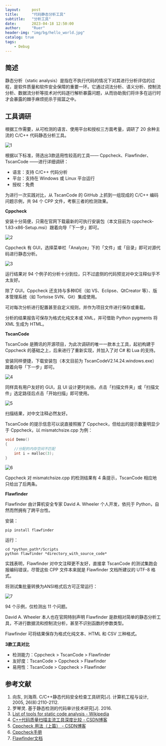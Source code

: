 ```yaml
---
layout:     post
title:      "代码静态分析工具"
subtitle:   "分析工具"
date:       2023-04-18 12:50:00
author:     "Ruer"
header-img: "img/bg/hello_world.jpg"
catalog: true
tags:
    - Debug
---
```


## 简述

静态分析（static analysis）是指在不执行代码的情况下对其进行分析评估的过程，是软件质量和软件安全保障的重要一环。它通过词法分析、语义分析、控制流分析、数据流分析等技术对代码逐行解析暴露问题，从而协助我们将许多在运行时才会暴露的棘手麻烦扼杀于摇篮之中。

## 工具调研

根据工作需要，从可检测的语言、使用平台和授权三方面考量，调研了 20 余种主流的 C/C++ 代码静态分析工具。

![1](/img/Debug/静态分析/工具列表.png)

根据以下标准，筛选出3款适用性较高的工具—— Cppcheck、Flawfinder、TscanCode ——进行详细调研：

* 语言：支持 C/C++ 代码分析
* 平台：支持在 Windows 或 Linux 平台运行
* 授权：免费

为进行一次实践对比，从 TscanCode 的 GitHub 上抓到一组现成的 C/C++ 编码问题示例，共 94 个 CPP 文件，考察三者的检测效果。

<b>Cppcheck</b>

安装十分简便，只需在官网下载最新的可执行安装包（本文目前为 cppcheck-1.83-x86-Setup.msi）跟着向导「下一步」即可。

![2](/img/Debug/静态分析/Cppcheck1.png)

Cppcheck 有 GUI，选择菜单栏「Analyze」下的「文件」或「目录」即可对源代码进行静态分析。

![3](/img/Debug/静态分析/Cppcheck2.png)

运行结果对 94 个例子的分析十分到位，只不过底侧的代码预览对中文注释似乎不太友好。

除了 GUI，Cppcheck 还支持与多种IDE（如 VS、Eclipse、QtCreator 等）、版本管理系统（如 Tortoise SVN、Git）集成使用。

可对每次分析进行配置甚至自定义规则，并作为项目文件进行保存或重载。

分析的结果报告可保存为格式化纯文本或 XML，并可借助 Python pygments 将 XML 生成为 HTML。

<b>TscanCode</b>

TscanCode 是腾讯的开源项目，为此次调研的唯一一款本土工具，起初构建于 Cppcheck 的基础之上，后来进行了重新实现，并加入了对 C# 和 Lua 的支持。

安装同样便捷，下载安装包（本文目前为 TscanCodeV2.14.24.windows.exe）跟着向导「下一步」即可。

![4](/img/Debug/静态分析/TScanCode1.png)

同样具有用户友好的 GUI，且 UI 设计更时尚些。点击「扫描文件夹」或「扫描文件」选定路径后点击「开始扫描」即可使用。

![5](/img/Debug/静态分析/TScanCode2.png)

扫描结果，对中文注释必然友好。

TscanCode 的提示信息可以说直接照搬了 Cppcheck，但给出的提示数量明显少于 Cppcheck，以 mismatchsize.cpp 为例：

```C
void Demo()
{
    //分配的内存空间不匹配
    int i = malloc(3);
}
```

![6](/img/Debug/静态分析/TScanCode3.png)

Cppcheck 对 mismatchsize.cpp 的检测结果有 4 条提示，TscanCode 相应地只给出了后两条。

<b>Flawfinder</b>

Flawfinder 由计算机安全专家 David A. Wheeler 个人开发，依托于 Python，自然而然拥有了跨平台性。

安装：

```SHELL
pip install flawfinder
```

运行：

```SHELL
cd *python_path*/Scripts
python flawfinder *directory_with_source_code*
```

实践表明，Flawfinder 对中文注释更不友好，直接拿 TscanCode 的测试集跑会报编码错误，尽管这些 CPP 文件本来就是 Flawfinder 文档所建议的 UTF-8 格式。

将测试集批量转换为ANSI格式后方可正常运行：

![7](/img/Debug/静态分析/Flawfinder.png)

94 个示例，仅检测出 11 个问题。

David A. Wheeler 本人也在官网特别声明 Flawfinder 是款相对简单的静态分析工具，不进行数据流和控制流分析，甚至不识别函数的参数类型。

Flawfinder 可将结果保存为格式化纯文本、HTML 和 CSV 三种格式。

<b>3款工具对比</b>

* 检测能力：Cppcheck > TscanCode > Flawfinder
* 友好度：TscanCode > Cppcheck > Flawfinder
* 易用性：TscanCode > Cppcheck > Flawfinder

## 参考文献

1. 向东, 刘海燕. C/C++静态代码安全检查工具研究[J]. 计算机工程与设计, 2005, 26(8):2110-2112.  
2. 罗琴灵. 基于静态检测的代码审计技术研究[J]. 2016.  
3. [List of tools for static code analysis - Wikipedia](https://en.wikipedia.org/wiki/List_of_tools_for_static_code_analysis#C,_C++)  
4. [C++代码质量扫描主流工具深度比较 - CSDN博客](https://blog.csdn.net/wetest_tencent/article/details/51516347)  
5. [Cppcheck 用法（上篇） - CSDN博客](https://blog.csdn.net/liang19890820/article/details/52778149)  
6. [Cppcheck手册](https://cppcheck.sourceforge.io/manual.pdf)  
7. [Flawfinder文档](https://dwheeler.com/flawfinder/flawfinder.pdf)

